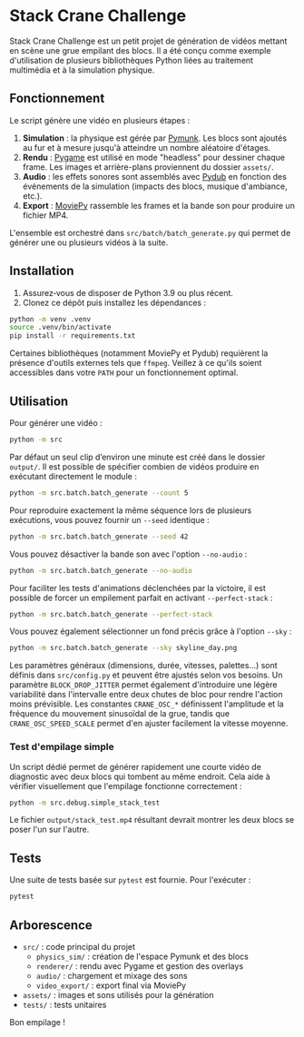 # Stack Crane Challenge

Stack Crane Challenge est un petit projet de génération de vidéos mettant en scène une grue empilant des blocs.
Il a été conçu comme exemple d'utilisation de plusieurs bibliothèques Python liées au traitement multimédia et
à la simulation physique.

## Fonctionnement

Le script génère une vidéo en plusieurs étapes :

1. **Simulation** : la physique est gérée par [Pymunk](https://www.pymunk.org/). Les blocs sont ajoutés au fur et à mesure
   jusqu'à atteindre un nombre aléatoire d'étages.
2. **Rendu** : [Pygame](https://www.pygame.org/) est utilisé en mode "headless" pour dessiner chaque frame. Les images et
   arrière-plans proviennent du dossier `assets/`.
3. **Audio** : les effets sonores sont assemblés avec [Pydub](https://github.com/jiaaro/pydub) en fonction des événements de la
   simulation (impacts des blocs, musique d'ambiance, etc.).
4. **Export** : [MoviePy](https://zulko.github.io/moviepy/) rassemble les frames et la bande son pour produire un fichier MP4.

L'ensemble est orchestré dans `src/batch/batch_generate.py` qui permet de générer une ou plusieurs vidéos à la suite.

## Installation

1. Assurez‑vous de disposer de Python 3.9 ou plus récent.
2. Clonez ce dépôt puis installez les dépendances :

```bash
python -m venv .venv
source .venv/bin/activate
pip install -r requirements.txt
```

Certaines bibliothèques (notamment MoviePy et Pydub) requièrent la présence d'outils externes tels que `ffmpeg`. Veillez à ce
qu'ils soient accessibles dans votre `PATH` pour un fonctionnement optimal.

## Utilisation

Pour générer une vidéo :

```bash
python -m src
```

Par défaut un seul clip d’environ une minute est créé dans le dossier `output/`. Il est possible de spécifier combien de
vidéos produire en exécutant directement le module :

```bash
python -m src.batch.batch_generate --count 5
```

Pour reproduire exactement la même séquence lors de plusieurs exécutions,
vous pouvez fournir un `--seed` identique :

```bash
python -m src.batch.batch_generate --seed 42
```

Vous pouvez désactiver la bande son avec l'option `--no-audio` :

```bash
python -m src.batch.batch_generate --no-audio
```

Pour faciliter les tests d'animations déclenchées par la victoire, il est
possible de forcer un empilement parfait en activant `--perfect-stack` :

```bash
python -m src.batch.batch_generate --perfect-stack
```

Vous pouvez également sélectionner un fond précis grâce à l'option `--sky` :
```bash
python -m src.batch.batch_generate --sky skyline_day.png
```

Les paramètres généraux (dimensions, durée, vitesses, palettes…) sont définis dans `src/config.py` et peuvent être ajustés
selon vos besoins.
Un paramètre `BLOCK_DROP_JITTER` permet également d'introduire une légère
variabilité dans l'intervalle entre deux chutes de bloc pour rendre l'action
moins prévisible.
Les constantes `CRANE_OSC_*` définissent l'amplitude et la fréquence du
mouvement sinusoïdal de la grue, tandis que `CRANE_OSC_SPEED_SCALE` permet
d'en ajuster facilement la vitesse moyenne.

### Test d'empilage simple

Un script dédié permet de générer rapidement une courte vidéo de diagnostic avec
deux blocs qui tombent au même endroit. Cela aide à vérifier visuellement que
l'empilage fonctionne correctement :

```bash
python -m src.debug.simple_stack_test
```

Le fichier `output/stack_test.mp4` résultant devrait montrer les deux blocs se
poser l'un sur l'autre.

## Tests

Une suite de tests basée sur `pytest` est fournie. Pour l'exécuter :

```bash
pytest
```

## Arborescence

- `src/` : code principal du projet
  - `physics_sim/` : création de l'espace Pymunk et des blocs
  - `renderer/` : rendu avec Pygame et gestion des overlays
  - `audio/` : chargement et mixage des sons
  - `video_export/` : export final via MoviePy
- `assets/` : images et sons utilisés pour la génération
- `tests/` : tests unitaires

Bon empilage !
